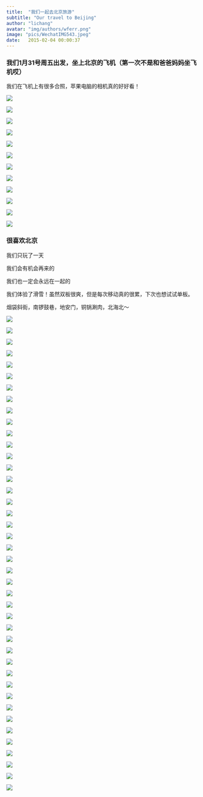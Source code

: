 ```yaml
---
title:  "我们一起去北京旅游"
subtitle: "Our travel to Beijing"
author: "lichang"
avatar: "img/authors/wferr.png"
image: "pics/WechatIMG543.jpeg"
date:   2015-02-04 00:00:37
---
```


### 我们1月31号周五出发，坐上北京的飞机（第一次不是和爸爸妈妈坐飞机哎）

我们在飞机上有很多合照，苹果电脑的相机真的好好看！

![](../姐姐/0.jpg)

![](../姐姐/1.jpg)

![](../姐姐/2.jpg)

![](../姐姐/3.jpg)

![](../姐姐/4.jpg)

![](../姐姐/5.jpg)

![](../姐姐/6.jpg)

![](../姐姐/7.jpg)

![](../姐姐/8.jpg)

![](../姐姐/9.jpg)

![](../姐姐/10.jpg)

![](../姐姐/11.jpg)

### 很喜欢北京

我们只玩了一天

我们会有机会再来的

我们也一定会永远在一起的

我们体验了滑雪！虽然双板很爽，但是每次移动真的很累，下次也想试试单板。

烟袋斜街，南锣鼓巷，地安门，铜锅涮肉，北海北～

![](../pics/WechatIMG526.jpeg)

![](../pics/WechatIMG527.jpeg)

![](../pics/WechatIMG528.jpeg)

![](../pics/WechatIMG524.jpeg)

![](../pics/WechatIMG529.jpeg)

![](../pics/WechatIMG530.jpeg)

![](../pics/WechatIMG531.jpeg)

![](../pics/WechatIMG532.jpeg)

![](../pics/WechatIMG533.jpeg)

![](../pics/WechatIMG534.jpeg)

![](../pics/WechatIMG535.jpeg)

![](../pics/WechatIMG536.jpeg)

![](../pics/WechatIMG537.jpeg)

![](../pics/WechatIMG538.jpeg)

![](../pics/WechatIMG539.jpeg)

![](../pics/WechatIMG540.jpeg)

![](../pics/WechatIMG541.jpeg)

![](../pics/WechatIMG542.jpeg)

![](../pics/WechatIMG543.jpeg)

![](../pics/WechatIMG544.jpeg)

![](../pics/WechatIMG545.jpeg)

![](../pics/WechatIMG546.jpeg)

![](../pics/WechatIMG547.jpeg)

![](../pics/WechatIMG548.jpeg)

![](../pics/WechatIMG549.jpeg)

![](../pics/WechatIMG550.jpeg)

![](../pics/WechatIMG551.jpeg)

![](../pics/WechatIMG552.jpeg)

![](../pics/WechatIMG553.jpeg)

![](../pics/WechatIMG554.jpeg)

![](../pics/WechatIMG555.jpeg)

![](../pics/WechatIMG556.jpeg)

![](../pics/WechatIMG557.jpeg)

![](../pics/WechatIMG558.jpeg)

![](../pics/WechatIMG559.jpeg)

![](../pics/WechatIMG560.jpeg)

![](../pics/WechatIMG561.jpeg)

![](../pics/WechatIMG562.jpeg)

![](../pics/WechatIMG563.jpeg)

![](../pics/WechatIMG564.jpeg)

![](../pics/WechatIMG565.jpeg)

![](../pics/WechatIMG566.jpeg)